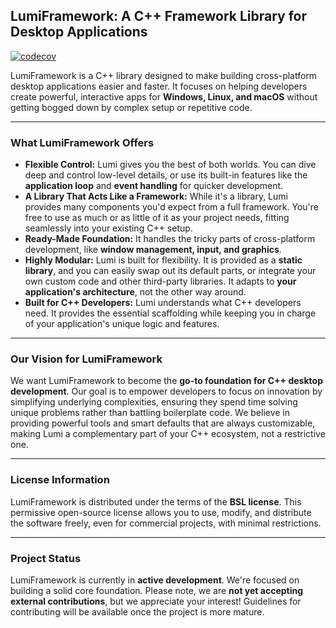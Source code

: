 ## LumiFramework: A C++ Framework Library for Desktop Applications
[![codecov](https://codecov.io/gh/TheMonHub/LumiFramework/graph/badge.svg?token=2YN92BA4JE)](https://codecov.io/gh/TheMonHub/LumiFramework)

LumiFramework is a C++ library designed to make building cross-platform desktop applications easier and faster. It focuses on helping developers create powerful, interactive apps for **Windows, Linux, and macOS** without getting bogged down by complex setup or repetitive code.

---

### What LumiFramework Offers

* **Flexible Control:** Lumi gives you the best of both worlds. You can dive deep and control low-level details, or use its built-in features like the **application loop** and **event handling** for quicker development.
* **A Library That Acts Like a Framework:** While it's a library, Lumi provides many components you'd expect from a full framework. You're free to use as much or as little of it as your project needs, fitting seamlessly into your existing C++ setup.
* **Ready-Made Foundation:** It handles the tricky parts of cross-platform development, like **window management, input, and graphics**. 
* **Highly Modular:** Lumi is built for flexibility. It is provided as a **static library**, and you can easily swap out its default parts, or integrate your own custom code and other third-party libraries. It adapts to **your application's architecture**, not the other way around.
* **Built for C++ Developers:** Lumi understands what C++ developers need. It provides the essential scaffolding while keeping you in charge of your application's unique logic and features.

---

### Our Vision for LumiFramework

We want LumiFramework to become the **go-to foundation for C++ desktop development**. Our goal is to empower developers to focus on innovation by simplifying underlying complexities, ensuring they spend time solving unique problems rather than battling boilerplate code. We believe in providing powerful tools and smart defaults that are always customizable, making Lumi a complementary part of your C++ ecosystem, not a restrictive one.

---

### License Information

LumiFramework is distributed under the terms of the **BSL license**. This permissive open-source license allows you to use, modify, and distribute the software freely, even for commercial projects, with minimal restrictions.

---

### Project Status

LumiFramework is currently in **active development**. We're focused on building a solid core foundation. Please note, we are **not yet accepting external contributions**, but we appreciate your interest! Guidelines for contributing will be available once the project is more mature.